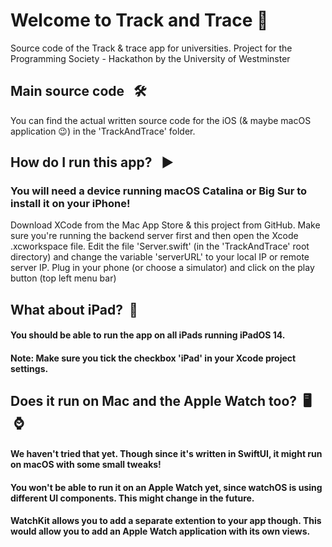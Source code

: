 # Welcome to Track and Trace  📱
Source code of the Track &amp; trace app for universities. Project for the Programming Society - Hackathon by the University of Westminster

## Main source code  &nbsp; 🛠
You can find the actual written source code for the iOS (& maybe macOS application 😉) in the 'TrackAndTrace' folder.

## How do I run this app?  &nbsp; ▶️
### You will need a device running macOS Catalina or Big Sur to install it on your iPhone!
Download XCode from the Mac App Store & this project from GitHub. Make sure you're running the backend server first and then open the Xcode .xcworkspace file.
Edit the file 'Server.swift' (in the 'TrackAndTrace' root directory) and change the variable 'serverURL' to your local IP or remote server IP.
Plug in your phone (or choose a simulator) and click on the play button (top left menu bar)

## What about iPad?&nbsp; 💖
#### You should be able to run the app on all iPads running iPadOS 14.
#### Note: Make sure you tick the checkbox 'iPad' in your Xcode project settings.

## Does it run on Mac and the Apple Watch too?&nbsp; 🖥 &nbsp;⌚️
#### We haven't tried that yet. Though since it's written in SwiftUI, it might run on macOS with some small tweaks!
#### You won't be able to run it on an Apple Watch yet, since watchOS is using different UI components. This might change in the future.
#### WatchKit allows you to add a separate extention to your app though. This would allow you to add an Apple Watch application with its own views. 
